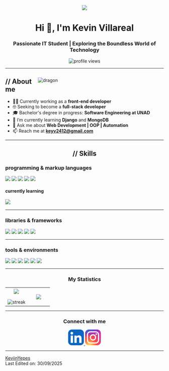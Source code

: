 <p align="center">
  <picture>
    <img align="center" src="https://github.com/7oSkaaa/7oSkaaa/blob/main/Images/about_me.gif?raw=true" width="50px">
  </picture>
</p>

<h1 align="center">Hi 👋, I'm Kevin Villareal</h1>
<h3 align="center">Passionate IT Student | Exploring the Boundless World of Technology</h3>

<p align="center">
  <img src="https://komarev.com/ghpvc/?username=KeviinYepes&label=Profile%20views&color=0e75b6&style=flat" alt="profile views" />
</p>

---

<div>
<img align="right" width="400" alt="dragon" src="https://i.pinimg.com/originals/5f/29/30/5f293030b863a0c6f927959f7c57d3bc.jpg"/>

<h2> // About me </h2>

- 👨‍💻 Currently working as a **front-end developer**
- 🤓 Seeking to become a **full-stack developer**
- 🎓 Bachelor's degree in progress: **Software Engineering at UNAD**
- 🌱 I’m currently learning **Django** and **MongoDB**
- 💬 Ask me about **Web Development | OOP | Automation**
- 📫 Reach me at **keyv2412@gmail.com**

</div>

---
<h2 align="center"> // Skills </h2>

### programming & markup languages  
<p>
  <img src="https://img.shields.io/badge/HTML5-E34F26?style=for-the-badge&logo=html5&logoColor=white" />
  <img src="https://img.shields.io/badge/CSS3-1572B6?style=for-the-badge&logo=css3&logoColor=white" />
  <img src="https://img.shields.io/badge/JavaScript-111111?style=for-the-badge&logo=javascript&logoColor=F7DF1E" />
  <img src="https://img.shields.io/badge/Python-14354C?style=for-the-badge&logo=python&logoColor=white" />
  <img src="https://img.shields.io/badge/Deluge%20Script-FF5722?style=for-the-badge&logoColor=white" />
</p>

#### currently learning  
<p>
  <img src="https://img.shields.io/badge/MongoDB-%234ea94b.svg?style=for-the-badge&logo=mongodb&logoColor=white" />
</p>

---

### libraries & frameworks  
<p>
  <img src="https://img.shields.io/badge/pandas-150458?style=for-the-badge&logo=pandas&logoColor=white" />
  <img src="https://img.shields.io/badge/Selenium-43B02A?style=for-the-badge&logo=selenium&logoColor=white" />
  <img src="https://img.shields.io/badge/Flask-000000?style=for-the-badge&logo=flask&logoColor=white" />
  <img src="https://img.shields.io/badge/Tkinter-0078D7?style=for-the-badge&logo=windows&logoColor=white" />
  <img src="https://img.shields.io/badge/OS%20Module-4B8BBE?style=for-the-badge&logo=python&logoColor=white" />
</p>

---

### tools & environments  
<p>
  <img src="https://img.shields.io/badge/Git-F05033?style=for-the-badge&logo=git&logoColor=white" />
  <img src="https://img.shields.io/badge/GitHub-181717?style=for-the-badge&logo=github&logoColor=white" />
  <img src="https://img.shields.io/badge/Virtual%20Environments-3DDC84?style=for-the-badge&logo=python&logoColor=white" />
  <img src="https://img.shields.io/badge/Docker-2496ED?style=for-the-badge&logo=docker&logoColor=white" />
  <img src="https://img.shields.io/badge/Airflow-0172B1?style=for-the-badge&logo=apache-airflow&logoColor=white" />
  <img src="https://img.shields.io/badge/Jupyter-FF2B00?style=for-the-badge&logo=jupyter&logoColor=white" />
</p>

---

<h3 align="center">My Statistics</h3>
<p align="center">
<table align="center">
<tr border="none">
<td width="50%" align="center">
  <img align="center" src="https://github-readme-stats.vercel.app/api?username=KeviinYepes&theme=dark&show_icons=true&count_private=true" />
  <br></br>
  <img title="🔥 Get streak stats for your profile" alt="streak" src="https://github-readme-streak-stats.herokuapp.com/?user=KeviinYepes&theme=dark&hide_border=false" /> 
</td>
<td width="50%" align="center">
  <img align="center" src="https://github-readme-stats.anuraghazra1.vercel.app/api/top-langs/?username=KeviinYepes&theme=dark&hide_border=false&no-bg=true&no-frame=true&langs_count=10"/>
</td>
</tr>
</table>
</p>

---

<h3 align="center">Connect with me</h3>
<p align="center">
<a href="https://www.linkedin.com/in/kevin-estiven-yepes-villareal-93999b285/" target="_blank">
  <img src="https://github.com/tandpfun/skill-icons/blob/main/icons/LinkedIn.svg" alt="linkedin" height="50" width="50"/>
</a>
<a href="https://www.instagram.com/belongxhx/" target="_blank">
  <img src="https://github.com/tandpfun/skill-icons/blob/main/icons/Instagram.svg" alt="instagram" height="50" width="50"/>
</a>
</p>

---

[KeviinYepes](https://github.com/KeviinYepes)  
Last Edited on: 30/09/2025

